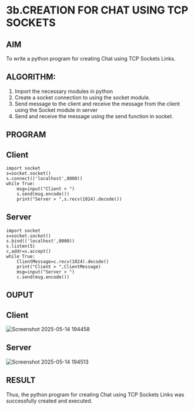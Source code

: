 # 3b.CREATION FOR CHAT USING TCP SOCKETS
## AIM
To write a python program for creating Chat using TCP Sockets Links.
## ALGORITHM:
1. Import the necessary modules in python
2. Create a socket connection to using the socket module.
3. Send message to the client and receive the message from the client using the Socket module in
 server
4. Send and receive the message using the send function in socket.
## PROGRAM
## Client
```
import socket
s=socket.socket()
s.connect(('localhost',8000))
while True:
    msg=input("Client > ")
    s.send(msg.encode())
    print("Server > ",s.recv(1024).decode())
```
## Server
```
import socket
s=socket.socket()
s.bind(('localhost',8000))
s.listen(5)
c,addr=s.accept()
while True:
    ClientMessage=c.recv(1024).decode()
    print("Client > ",ClientMessage)
    msg=input("Server > ")
    c.send(msg.encode())
```
## OUPUT
## Client
![Screenshot 2025-05-14 194458](https://github.com/user-attachments/assets/51e1ba3f-7057-4971-8db1-0c5bbf9cc848)

## Server
![Screenshot 2025-05-14 194513](https://github.com/user-attachments/assets/abd4b14f-fc5b-42ba-b48a-c9d4c52eab49)

## RESULT
Thus, the python program for creating Chat using TCP Sockets Links was successfully 
created and executed.
